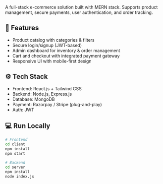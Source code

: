 A full-stack e-commerce solution built with MERN stack. Supports product management, secure payments, user authentication, and order tracking.

## 🛒 Features

- Product catalog with categories & filters
- Secure login/signup (JWT-based)
- Admin dashboard for inventory & order management
- Cart and checkout with integrated payment gateway
- Responsive UI with mobile-first design

## ⚙️ Tech Stack

- Frontend: React.js + Tailwind CSS
- Backend: Node.js, Express.js
- Database: MongoDB
- Payment: Razorpay / Stripe (plug-and-play)
- Auth: JWT

## 💻 Run Locally

```bash
# Frontend
cd client
npm install
npm start

# Backend
cd server
npm install
node index.js
